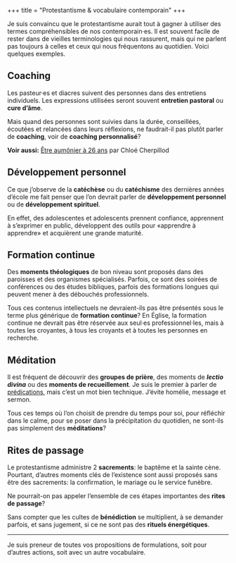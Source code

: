 +++
title = "Protestantisme & vocabulaire contemporain"
+++

Je suis convaincu que le protestantisme aurait tout à gagner à utiliser des termes compréhensibles de nos contemporain·es. Il est souvent facile de rester dans de vieilles terminologies qui nous rassurent, mais qui ne parlent pas toujours à celles et ceux qui nous fréquentons au quotidien. Voici quelques exemples.

## Coaching

Les pasteur·es et diacres suivent des personnes dans des entretiens individuels. Les expressions utilisées seront souvent **entretien pastoral** ou **cure d’âme**.

Mais quand des personnes sont suivies dans la durée, conseillées, écoutées et relancées dans leurs réflexions, ne faudrait-il pas plutôt parler de **coaching**, voir de **coaching personnalisé**?

 **Voir aussi:** [Être aumônier à 26 ans](https://chloecherpillod.ch/etre-aumonier-a-26-ans/) par Chloé Cherpillod

## Développement personnel

Ce que j’observe de la **catéchèse** ou du **catéchisme** des dernières années d’école me fait penser que l’on devrait parler de **développement personnel** ou de **développement spirituel**.

En effet, des adolescentes et adolescents prennent confiance, apprennent à s’exprimer en public, développent des outils pour «apprendre à apprendre» et acquièrent une grande maturité.

## Formation continue

Des **moments théologiques** de bon niveau sont proposés dans des paroisses et des organismes spécialisés. Parfois, ce sont des soirées de conférences ou des études bibliques, parfois des formations longues qui peuvent mener à des débouchés professionnels.

Tous ces contenus intellectuels ne devraient-ils pas être présentés sous le terme plus générique de **formation continue**? En Église, la formation continue ne devrait pas être réservée aux seul·es professionnel·les, mais à toutes les croyantes, à tous les croyants et à toutes les personnes en recherche.

## Méditation

Il est fréquent de découvrir des **groupes de prière**, des moments de ***lectio divina*** ou des **moments de recueillement**. Je suis le premier à parler de [prédications](/predication/), mais c’est un mot bien technique. J’évite homélie, message et sermon.

Tous ces temps où l’on choisit de prendre du temps pour soi, pour réfléchir dans le calme, pour se poser dans la précipitation du quotidien, ne sont-ils pas simplement des **méditations**?

## Rites de passage

Le protestantisme administre 2 **sacrements**: le baptême et la sainte cène. Pourtant, d’autres moments clés de l’existence sont aussi proposés sans être des sacrements: la confirmation, le mariage ou le service funèbre.

Ne pourrait-on pas appeler l’ensemble de ces étapes importantes des **rites de passage**?

Sans compter que les cultes de **bénédiction** se multiplient, à se demander parfois, et sans jugement, si ce ne sont pas des **rituels énergétiques**.

----

Je suis preneur de toutes vos propositions de formulations, soit
pour d’autres actions, soit avec un autre vocabulaire.

